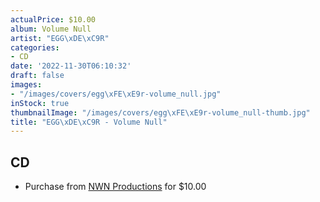 ```yaml
---
actualPrice: $10.00
album: Volume Null
artist: "EGG\xDE\xC9R"
categories:
- CD
date: '2022-11-30T06:10:32'
draft: false
images:
- "/images/covers/egg\xFE\xE9r-volume_null.jpg"
inStock: true
thumbnailImage: "/images/covers/egg\xFE\xE9r-volume_null-thumb.jpg"
title: "EGG\xDE\xC9R - Volume Null"
---
```


## CD
* Purchase from [NWN Productions](http://shop.nwnprod.com/index.php?route=product/product&path=93&product_id=3401&sort=pd.name&order=ASC) for $10.00
